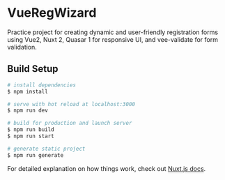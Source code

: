 # VueRegWizard
 Practice project for creating dynamic and user-friendly registration forms using Vue2, Nuxt 2, Quasar 1 for responsive UI, and vee-validate for form validation.
> 

## Build Setup

```bash
# install dependencies
$ npm install

# serve with hot reload at localhost:3000
$ npm run dev

# build for production and launch server
$ npm run build
$ npm run start

# generate static project
$ npm run generate
```

For detailed explanation on how things work, check out [Nuxt.js docs](https://nuxtjs.org).
